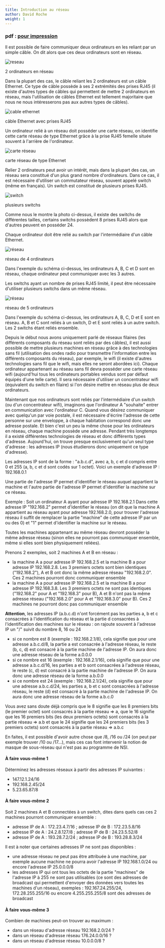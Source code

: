 ```yaml
---
title: Introduction au réseau
author: David Roche
weight: 1
---
```


### pdf : [pour impression](/uploads/docsnsi/reseau/nsi_prem_intro_reseau.pdf)


Il est possible de faire communiquer deux ordinateurs en les reliant par
un simple câble. On dit alors que ces deux ordinateurs sont en réseau.

![reseau](/uploads/docsnsi/reseau/img/nsi_prem_introReseau_1.png)

2 ordinateurs en réseau

Dans la plupart des cas, le câble reliant les 2 ordinateurs est un câble
Ethernet. Ce type de câble possède à ses 2 extrémités des prises RJ45
(il existe d'autres types de câbles qui permettent de mettre 2
ordinateurs en réseau, mais l'utilisation de câbles Ethernet est
tellement majoritaire que nous ne nous intéresserons pas aux autres
types de câbles).

![cable ethernet](/uploads/docsnsi/reseau/img/nsi_prem_introReseau_2.jpg)

câble Ethernet avec prises RJ45

Un ordinateur relié à un réseau doit posséder une carte réseau, on
identifie cette carte réseau de type Ethernet grâce à la prise RJ45
femelle située souvent à l'arrière de l'ordinateur.

![carte réseau](/uploads/docsnsi/reseau/img/nsi_prem_introReseau_3.jpg)

carte réseau de type Ethernet

Relier 2 ordinateurs peut avoir un intérêt, mais dans la plupart des
cas, un réseau sera constitué d'un plus grand nombre d'ordinateurs.
Dans ce cas, il est nécessaire d'utiliser un commutateur réseau,
souvent appelé switch (même en français). Un switch est constitué de
plusieurs prises RJ45.

![switch](/uploads/docsnsi/reseau/img/switch.png)

plusieurs switchs

Comme nous le montre la photo ci-dessus, il existe des switchs de
différentes tailles, certains switchs possèdent 8 prises RJ45 alors que
d'autres peuvent en posséder 24.

Chaque ordinateur doit être relié au switch par l'intermédiaire d'un
câble Ethernet.

![réseau](/uploads/docsnsi/reseau/img/nsi_prem_introReseau_4.png)

réseau de 4 ordinateurs

Dans l'exemple du schéma ci-dessus, les ordinateurs A, B, C et D sont
en réseau, chaque ordinateur peut communiquer avec les 3 autres.

Les switchs ayant un nombre de prises RJ45 limité, il peut être
nécessaire d'utiliser plusieurs switchs dans un même réseau.

![réseau](/uploads/docsnsi/reseau/img/nsi_prem_introReseau_5.png)

réseau de 5 ordinateurs

Dans l'exemple du schéma ci-dessus, les ordinateurs A, B, C, D et E
sont en réseau. A, B et C sont reliés à un switch, D et E sont reliés à
un autre switch. Les 2 switchs étant reliés ensemble.

Depuis le début nous avons uniquement parlé de réseaux filaires (les
différents composants du réseau sont reliés par des câbles), il est
aussi possible de mettre plusieurs machines en réseau grâce à des
technologies sans fil (utilisation des ondes radio pour transmettre
l'information entre les différents composants du réseau), par exemple,
le wifi (il existe d'autres technologies sans fil que le wifi, mais
elles ne seront abordées ici). Chaque ordinateur appartenant au réseau
sans fil devra posséder une carte réseau wifi (aujourd'hui tous les
ordinateurs portables vendus sont par défaut équipés d'une telle
carte). Il sera nécessaire d'utiliser un concentrateur wifi (équivalent
du switch en filaire) si l'on désire mettre en réseau plus de deux
ordinateurs.

Maintenant que nos ordinateurs sont reliés par l'intermédiaire d'un
switch (ou d'un concentrateur wifi), imaginons que l'ordinateur A
"souhaite" entrer en communication avec l'ordinateur C. Quand vous
désirez communiquer avec quelqu'un par voie postale, il est nécessaire
d'écrire l'adresse de cette personne sur une enveloppe, à chaque
habitation correspond donc une adresse postale. Et bien c'est un peu la
même chose pour les ordinateurs en réseau, chaque machine possède une
adresse. Pendant très longtemps il a existé différentes technologies de
réseau et donc différents types d'adresse. Aujourd'hui, on trouve
presque exclusivement qu'un seul type d'adresse : les adresses IP
(nous étudierons donc uniquement ce type d'adresse).

Les adresses IP sont de la forme : "a.b.c.d", avec a, b, c et d
compris entre 0 et 255 (a, b, c et d sont codés sur 1 octet). Voici un
exemple d'adresse IP : 192.168.0.1

Une partie de l'adresse IP permet d'identifier le réseau auquel
appartient la machine et l'autre partie de l'adresse IP permet
d'identifier la machine sur ce réseau.

Exemple : Soit un ordinateur A ayant pour adresse IP 192.168.2.1 Dans
cette adresse IP "192.168.2" permet d'identifier le réseau (on dit que
la machine A appartient au réseau ayant pour adresse 192.168.2.0, pour
trouver l'adresse réseau il suffit de remplacer la partie "machine"
de cette adresse IP par un ou des 0) et "1" permet d'identifier la
machine sur le réseau.

Toutes les machines appartenant au même réseau devront posséder la même
adresse réseau (sinon elles ne pourront pas communiquer ensemble, même
si elles sont bien physiquement reliées).

Prenons 2 exemples, soit 2 machines A et B en réseau :

-   la machine A a pour adresse IP 192.168.2.5 et la machine B a pour
    adresse IP 192.168.2.8. Les 3 premiers octets sont bien identiques
    ("192.168.2"), A et B ont donc la même adresse réseau
    "192.168.2.0". Ces 2 machines pourront donc communiquer ensemble
-   la machine A a pour adresse IP 192.168.2.5 et la machine B a pour
    adresse IP 192.168.3.8. Les 3 premiers octets ne sont pas identiques
    ("192.168.2" pour A et "192.168.3" pour B), A et B n'ont pas la
    même adresse réseau ("192.168.2.0" pour A et "192.168.3.0" pour
    B). Ces 2 machines ne pourront donc pas communiquer ensemble

**Attention**, les adresses IP (a.b.c.d) n'ont forcément pas les parties
a, b et c consacrées à l'identification du réseau et la partie d
consacrées à l'identification des machines sur le réseau : on rajoute
souvent à l'adresse IP un "/" suivit du nombre 8, 16 ou 24

-   si ce nombre est 8 (exemple : 192.168.2.1/8), cela signifie que pour
    une adresse a.b.c.d/8, la partie a est consacrée à l'adresse
    réseau, le reste (b, c, d) est consacré à la partie machine de
    l'adresse IP. On aura donc une adresse réseau de la forme a.0.0.0
-   si ce nombre est 16 (exemple : 192.168.2.1/16), cela signifie que
    pour une adresse a.b.c.d/16, les parties a et b sont consacrées à
    l'adresse réseau, le reste (c, d) est consacré à la partie machine
    de l'adresse IP. On aura donc une adresse réseau de la forme
    a.b.0.0
-   si ce nombre est 24 (exemple : 192.168.2.1/24), cela signifie que
    pour une adresse a.b.c.d/24, les parties a, b et c sont consacrées à
    l'adresse réseau, le reste (d) est consacré à la partie machine de
    l'adresse IP. On aura donc une adresse réseau de la forme a.b.c.0

Vous avez sans doute déjà compris que le 8 signifie que les 8 premiers
bits (le premier octet) sont consacrés à la partie réseau =\> a, que le
16 signifie que les 16 premiers bits (les deux premiers octets) sont
consacrés à la partie réseau =\> a.b et que le 24 signifie que les 24
premiers bits (les 3 premiers octets) sont consacrés à la partie réseau
=\> a.b.c

En faites, il est possible d'avoir autre chose que /8, /16 ou /24 (on
peut par exemple trouver /10 ou /17\...), mais ces cas font intervenir
la notion de masque de sous-réseau qui n'est pas au programme de NSI.

#### À faire vous-même 1

Déterminez les adresses réseaux à partir des adresses IP suivantes :

-   147.12.1.24/16
-   192.168.2.45/24
-   5.23.65.87/8

#### À faire vous-même 2

Soit 2 machines A et B connectées à un switch, dites dans quels cas ces
2 machines pourront communiquer ensemble :

-   adresse IP de A : 172.23.4.7/16 ; adresse IP de B : 172.23.5.8/16
-   adresse IP de A : 24.2.8.127/8 ; adresse IP de B : 24.23.5.52/8
-   adresse IP de A : 193.28.7.2/24 ; adresse IP de B : 193.28.8.3/24

Il est à noter que certaines adresses IP ne sont pas disponibles :

-   une adresse réseau ne peut pas être attribuée à une machine, par
    exemple aucune machine ne pourra avoir l'adresse IP 192.168.1.0/24
    ou encore l'adresse IP 25.0.0.0/8
-   les adresses IP qui ont tous les octets de la partie "machines" de
    l'adresse IP à 255 ne sont pas utilisables (ce sont des adresses de
    broadcast qui permettent d'envoyer des données vers toutes les
    machines d'un réseau), exemples : 192.167.24.255/24,
    172.28.255.255/16 ou encore 4.255.255.255/8 sont des adresses de
    broadcast

#### À faire vous-même 3

Combien de machines peut-on trouver au maximum :

-   dans un réseau d'adresse réseau 192.168.2.0/24 ?
-   dans un réseau d'adresse réseau 176.24.0.0/16 ?
-   dans un réseau d'adresse réseau 10.0.0.0/8 ?
